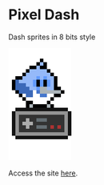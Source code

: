 # Pixel Dash

Dash sprites in 8 bits style

![](./assets/renders/nes_ui.png)

Access the site [here](https://erickzanardo.github.io/pixel_dash).
